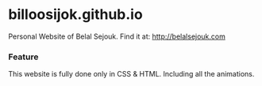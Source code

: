 # billoosijok.github.io
Personal Website of Belal Sejouk. Find it at: http://belalsejouk.com

### Feature
This website is fully done only in CSS & HTML. Including all the animations.
